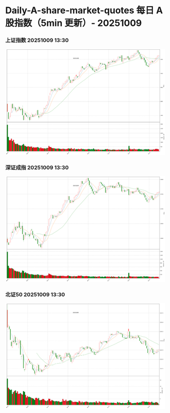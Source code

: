 
# Daily-A-share-market-quotes 每日 A 股指数（5min 更新）- 20251009

### 上证指数 20251009 13:30
![](./fig/2025/10/20251009-sh000001.png)

### 深证成指 20251009 13:30
![](./fig/2025/10/20251009-sz399001.png)

### 北证50 20251009 13:30
![](./fig/2025/10/20251009-bj899050.png)
